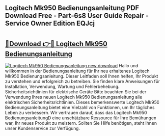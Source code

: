 ## Logitech Mk950 Bedienungsanleitung PDF Download Free - Part-6s8 User Guide Repair - Service Owner Edition EQJcj

# <h2><a href="http://df22qz.blite.top/?on=Logitech+Mk950+Bedienungsanleitung">🔗Download 👉🔴 Logitech Mk950 Bedienungsanleitung</a></h2>

[![Logitech Mk950 Bedienungsanleitung new download](https://i.imgur.com/lujVjoI.png)](http://df22qz.blite.top/?on=Logitech+Mk950+Bedienungsanleitung)
Hallo und willkommen in der Bedienungsanleitung für Ihr neu erhaltenes Logitech Mk950 Bedienungsanleitung. Dieser Leitfaden soll Ihnen helfen, Ihr Produkt zu verstehen und erfolgreich zu betreiben. Sie finden klare Anweisungen für Installation, Verwendung, Wartung und Fehlerbehebung. Sicherheitsrichtlinien für elektrische Geräte Bitte beachten Sie bei der Verwendung Ihres neuen Logitech Mk950 Bedienungsanleitung alle elektrischen Sicherheitsrichtlinien. Dieses bemerkenswerte Logitech Mk950 Bedienungsanleitung bietet eine Vielzahl von Funktionen, um Ihr tägliches Leben zu verbessern. Wir vertrauen darauf, dass das Logitech Mk950 BedienungsanleitungD eine unschätzbare Ressource für Ihre Bemühungen war, Ihr neues Produkt zu meistern. Sollten Sie Hilfe benötigen, steht Ihnen unser Kundenservice zur Verfügung.

